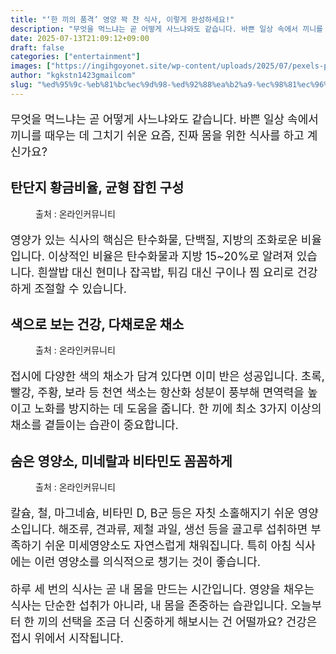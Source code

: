 ```yaml
---
title: "‘한 끼의 품격’ 영양 꽉 찬 식사, 이렇게 완성하세요!"
description: "무엇을 먹느냐는 곧 어떻게 사느냐와도 같습니다. 바쁜 일상 속에서 끼니를 때우는 데 그치기 쉬운 요즘, 진짜 몸을 위한 식사를 하고 계신가요?"
date: 2025-07-13T21:09:12+09:00
draft: false
categories: ["entertainment"]
images: ["https://ingihgoyonet.site/wp-content/uploads/2025/07/pexels-planka-27845437-768x1024.jpg", "https://ingihgoyonet.site/wp-content/uploads/2025/07/pexels-ella-olsson-572949-1640775-1024x819.jpg", "https://ingihgoyonet.site/wp-content/uploads/2025/07/pexels-lum3n-44775-1410235-1-683x1024.jpg"]
author: "kgkstn1423gmailcom"
slug: "%ed%95%9c-%eb%81%bc%ec%9d%98-%ed%92%88%ea%b2%a9-%ec%98%81%ec%96%91-%ea%bd%89-%ec%b0%ac-%ec%8b%9d%ec%82%ac-%ec%9d%b4%eb%a0%87%ea%b2%8c-%ec%99%84%ec%84%b1%ed%95%98%ec%84%b8%ec%9a%94"
---
```


<p style="font-size:18px">무엇을 먹느냐는 곧 어떻게 사느냐와도 같습니다. 바쁜 일상 속에서 끼니를 때우는 데 그치기 쉬운 요즘, 진짜 몸을 위한 식사를 하고 계신가요?</p> <h2 >탄단지 황금비율, 균형 잡힌 구성</h2> <figure ><img src="https://ingihgoyonet.site/wp-content/uploads/2025/07/pexels-planka-27845437-768x1024.jpg" alt="" style="aspect-ratio:16/9;object-fit:cover"/><figcaption >출처 : 온라인커뮤니티</figcaption></figure> <p style="font-size:18px">영양가 있는 식사의 핵심은 탄수화물, 단백질, 지방의 조화로운 비율입니다. 이상적인 비율은 탄수화물과 지방 15~20%로 알려져 있습니다. 흰쌀밥 대신 현미나 잡곡밥, 튀김 대신 구이나 찜 요리로 건강하게 조절할 수 있습니다.</p> <h2 >색으로 보는 건강, 다채로운 채소</h2> <figure ><img src="https://ingihgoyonet.site/wp-content/uploads/2025/07/pexels-ella-olsson-572949-1640775-1024x819.jpg" alt="" style="aspect-ratio:16/9;object-fit:cover"/><figcaption >출처 : 온라인커뮤니티</figcaption></figure> <p style="font-size:18px">접시에 다양한 색의 채소가 담겨 있다면 이미 반은 성공입니다. 초록, 빨강, 주황, 보라 등 천연 색소는 항산화 성분이 풍부해 면역력을 높이고 노화를 방지하는 데 도움을 줍니다. 한 끼에 최소 3가지 이상의 채소를 곁들이는 습관이 중요합니다.</p> <h2 >숨은 영양소, 미네랄과 비타민도 꼼꼼하게</h2> <figure ><img src="https://ingihgoyonet.site/wp-content/uploads/2025/07/pexels-lum3n-44775-1410235-1-683x1024.jpg" alt="" style="aspect-ratio:16/9;object-fit:cover"/><figcaption >출처 : 온라인커뮤니티</figcaption></figure> <p style="font-size:18px">칼슘, 철, 마그네슘, 비타민 D, B군 등은 자칫 소홀해지기 쉬운 영양소입니다. 해조류, 견과류, 제철 과일, 생선 등을 골고루 섭취하면 부족하기 쉬운 미세영양소도 자연스럽게 채워집니다. 특히 아침 식사에는 이런 영양소를 의식적으로 챙기는 것이 좋습니다.</p> <p style="font-size:18px">하루 세 번의 식사는 곧 내 몸을 만드는 시간입니다. 영양을 채우는 식사는 단순한 섭취가 아니라, 내 몸을 존중하는 습관입니다. 오늘부터 한 끼의 선택을 조금 더 신중하게 해보시는 건 어떨까요? 건강은 접시 위에서 시작됩니다.</p>